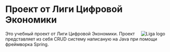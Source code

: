 # Проект от Лиги Цифровой Экономики

<img src="https://careers.itmo.ru/images/company/small/logo_352.png" align="right"
     title="Liga logo">
Это учебный проект от Лиги Цифровой Экономики. Проект представляет из себя CRUD систему написаную на Java при помощи фреймворка Spring.